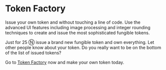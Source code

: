 # Token Factory

Issue your own token and without touching a line of code. Use the advanced UI features including image processing and integer rounding techniques to create and issue the most sophisticated fungible tokens.

Just for 25 Ⓝ issue a brand new fungible token and own everything. Let other people know about your token.
Do you really want to be on the bottom of the list of issued tokens?

Go to [Token Factory](https://near-examples.github.io/token-factory/) now and make your own token today.


